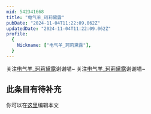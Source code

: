 ```yaml
---
mid: 542341668
title: "电气羊_珂莉黛露"
pubDate: "2024-11-04T11:22:09.062Z"
updatedDate: "2024-11-04T11:22:09.062Z"
profile:
  {
    Nickname: ["电气羊_珂莉黛露"],
  }
---
```


关注[电气羊_珂莉黛露](https://space.bilibili.com/542341668)谢谢喵~ 关注[电气羊_珂莉黛露](https://space.bilibili.com/542341668)谢谢喵~

## 此条目有待补充
你可以在[这里](https://github.com/Yuhanawa/VTuber.ICU/edit/master/src/content/v/电气羊_珂莉黛露/index.md)编辑本文
